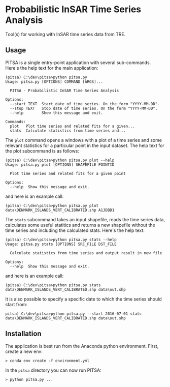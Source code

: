 # Probabilistic InSAR Time Series Analysis

Tool(s) for working with InSAR time series data from TRE.

## Usage

PITSA is a single entry-point application with several sub-commands. Here's
the help text for the main application:

```
(pitsa) C:\dev\pitsa>python pitsa.py
Usage: pitsa.py [OPTIONS] COMMAND [ARGS]...

  PITSA - Probabilistic InSAR Time Series Analysis

Options:
  --start TEXT  Start date of time series. On the form "YYYY-MM-DD".
  --stop TEXT   Stop date of time series. On the form "YYYY-MM-DD".
  --help        Show this message and exit.

Commands:
  plot   Plot time series and related fits for a given...
  stats  Calculate statistics from time series and...
```

The `plot` command opens a windows with a plot of a time series and some
relevant statistics for a particular point in the input dataset.
The help text for the plot subcommand is as follows:

```
(pitsa) C:\dev\pitsa>python pitsa.py plot --help
Usage: pitsa.py plot [OPTIONS] SHAPEFILE POINTID

  Plot time series and related fits for a given point

Options:
  --help  Show this message and exit.
```

and here is an example call:

```
(pitsa) C:\dev\pitsa>python pitsa.py plot data\DENMARK_ISLANDS_VERT_CALIBRATED.shp A1JDBD1
```

The `stats` subcommand takes an input shapefile, reads the time series data,
calculates some useful statitics and returns a new shapefile without the time series
and including the calculated stats. Here's the help text:

```
(pitsa) C:\dev\pitsa>python pitsa.py stats --help
Usage: pitsa.py stats [OPTIONS] SRC_FILE DST_FILE

  Calculate statistics from time series and output result in new file

Options:
  --help  Show this message and exit.
```

and here is an example call:

```
(pitsa) C:\dev\pitsa>python pitsa.py stats data\DENMARK_ISLANDS_VERT_CALIBRATED.shp data\out.shp
```

It is also possible to specify a specific date to which the time series should start from:

```
pitsa) C:\dev\pitsa>python pitsa.py --start 2016-07-01 stats data\DENMARK_ISLANDS_VERT_CALIBRATED.shp data\out.shp
```

## Installation

The application is best run from the Anaconda python environment. First, create a new env:

```
> conda env create -f environment.yml
```

In the `pitsa` directory you can now run PITSA:

```
> python pitsa.py ...
```
